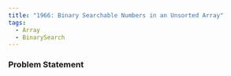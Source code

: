```yaml
---
title: "1966: Binary Searchable Numbers in an Unsorted Array"
tags:
  - Array
  - BinarySearch
---
```

### Problem Statement

